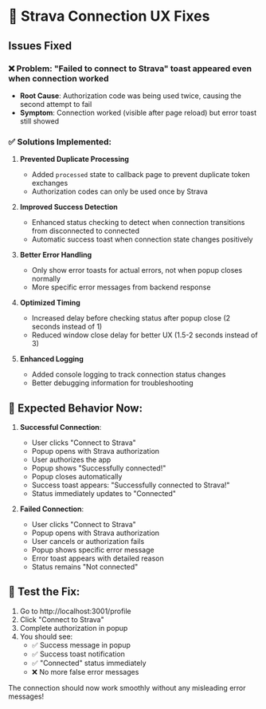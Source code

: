 # 🔧 Strava Connection UX Fixes

## Issues Fixed

### ❌ **Problem**: "Failed to connect to Strava" toast appeared even when connection worked

- **Root Cause**: Authorization code was being used twice, causing the second attempt to fail
- **Symptom**: Connection worked (visible after page reload) but error toast still showed

### ✅ **Solutions Implemented**:

1. **Prevented Duplicate Processing**

   - Added `processed` state to callback page to prevent duplicate token exchanges
   - Authorization codes can only be used once by Strava

2. **Improved Success Detection**

   - Enhanced status checking to detect when connection transitions from disconnected to connected
   - Automatic success toast when connection state changes positively

3. **Better Error Handling**

   - Only show error toasts for actual errors, not when popup closes normally
   - More specific error messages from backend response

4. **Optimized Timing**

   - Increased delay before checking status after popup close (2 seconds instead of 1)
   - Reduced window close delay for better UX (1.5-2 seconds instead of 3)

5. **Enhanced Logging**
   - Added console logging to track connection status changes
   - Better debugging information for troubleshooting

## 🎯 **Expected Behavior Now**:

1. **Successful Connection**:

   - User clicks "Connect to Strava"
   - Popup opens with Strava authorization
   - User authorizes the app
   - Popup shows "Successfully connected!"
   - Popup closes automatically
   - Success toast appears: "Successfully connected to Strava!"
   - Status immediately updates to "Connected"

2. **Failed Connection**:
   - User clicks "Connect to Strava"
   - Popup opens with Strava authorization
   - User cancels or authorization fails
   - Popup shows specific error message
   - Error toast appears with detailed reason
   - Status remains "Not connected"

## 🧪 **Test the Fix**:

1. Go to http://localhost:3001/profile
2. Click "Connect to Strava"
3. Complete authorization in popup
4. You should see:
   - ✅ Success message in popup
   - ✅ Success toast notification
   - ✅ "Connected" status immediately
   - ❌ No more false error messages

The connection should now work smoothly without any misleading error messages!
